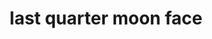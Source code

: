 ---
layout: smileys&emotion
title: last quarter moon face
emoji: last_quarter_moon_face
permalink: 🌜.html
image: assets/img/3moji/last_quarter_moon_face.png
---
